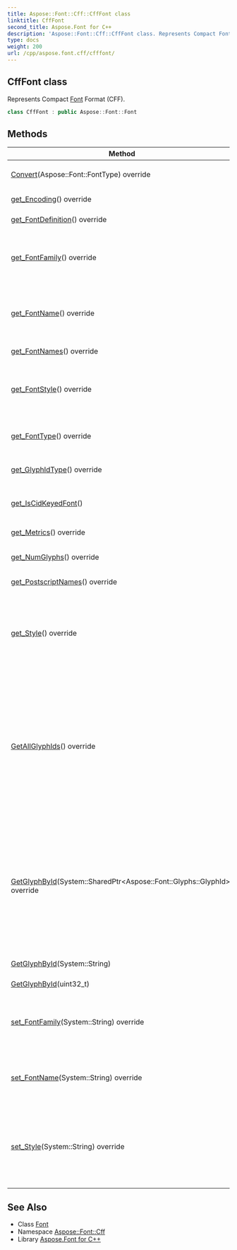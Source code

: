 ```yaml
---
title: Aspose::Font::Cff::CffFont class
linktitle: CffFont
second_title: Aspose.Font for C++
description: 'Aspose::Font::Cff::CffFont class. Represents Compact Font Format (CFF) in C++.'
type: docs
weight: 200
url: /cpp/aspose.font.cff/cfffont/
---
```

## CffFont class


Represents Compact [Font](../../aspose.font/font/) Format (CFF).

```cpp
class CffFont : public Aspose::Font::Font
```

## Methods

| Method | Description |
| --- | --- |
| [Convert](./convert/)(Aspose::Font::FontType) override | Converts the [Font](../../aspose.font/font/) into another format. |
| [get_Encoding](./get_encoding/)() override | Gets [Font](../../aspose.font/font/) encoding. |
| [get_FontDefinition](./get_fontdefinition/)() override | Gets [Font](../../aspose.font/font/) definition. |
| [get_FontFamily](./get_fontfamily/)() override | Gets [Font](../../aspose.font/font/) family. The [Font](../../aspose.font/font/) family setter is not implemented yet. |
| [get_FontName](./get_fontname/)() override | Gets [Font](../../aspose.font/font/) face name. The [Font](../../aspose.font/font/) face name setter is not implemented yet. |
| [get_FontNames](./get_fontnames/)() override | Get [Font](../../aspose.font/font/) names. |
| [get_FontStyle](./get_fontstyle/)() override | Gets [Font](../../aspose.font/font/) style. This is a value computed and represented in generalized type. |
| [get_FontType](./get_fonttype/)() override | Gets [Font](../../aspose.font/font/) type. Returns [FontType.CFF](../../aspose.font/fonttype/) value. |
| [get_GlyphIdType](./get_glyphidtype/)() override | Gets glyph id type specification. |
| [get_IsCidKeyedFont](./get_iscidkeyedfont/)() | Gets value indicating that the [Font](../../aspose.font/font/) is cid-keyed. |
| [get_Metrics](./get_metrics/)() override | Gets [Font](../../aspose.font/font/) metrics. |
| [get_NumGlyphs](./get_numglyphs/)() override | Gets number of glyphs in the [Font](../../aspose.font/font/). |
| [get_PostscriptNames](./get_postscriptnames/)() override | Gets postscript [Font](../../aspose.font/font/) names. |
| [get_Style](./get_style/)() override | Gets [Font](../../aspose.font/font/) style. This is a raw string value provided by [Font](../../aspose.font/font/) file. The Style setter is not implemented yet. |
| [GetAllGlyphIds](./getallglyphids/)() override | Returns array of all glyph ids, available in the [Font](../../aspose.font/font/). Glyph id is a unique number for a glyph, which is font type dependent. CFF [Font](../../aspose.font/font/) glyph id can be instance of ([GlyphStringId](../)) class or ([GlyphUInt32Id](../)) class. |
| [GetGlyphById](./getglyphbyid/)(System::SharedPtr\<Aspose::Font::Glyphs::GlyphId\>) override | Returns glyph by glyph id. Glyph id is a unique number for a glyph, which is font type dependent. CFF [Font](../../aspose.font/font/) glyph id can be instance of ([GlyphStringId](../)) class or ([GlyphUInt32Id](../)) class. |
| [GetGlyphById](./getglyphbyid/)(System::String) | Returns glyph by glyph name. |
| [GetGlyphById](./getglyphbyid/)(uint32_t) | Returns glyph by glyph id. |
| [set_FontFamily](./set_fontfamily/)(System::String) override | Gets [Font](../../aspose.font/font/) family. The [Font](../../aspose.font/font/) family setter is not implemented yet. |
| [set_FontName](./set_fontname/)(System::String) override | Gets [Font](../../aspose.font/font/) face name. The [Font](../../aspose.font/font/) face name setter is not implemented yet. |
| [set_Style](./set_style/)(System::String) override | Gets [Font](../../aspose.font/font/) style. This is a raw string value provided by [Font](../../aspose.font/font/) file. The Style setter is not implemented yet. |
## See Also

* Class [Font](../../aspose.font/font/)
* Namespace [Aspose::Font::Cff](../)
* Library [Aspose.Font for C++](../../)
